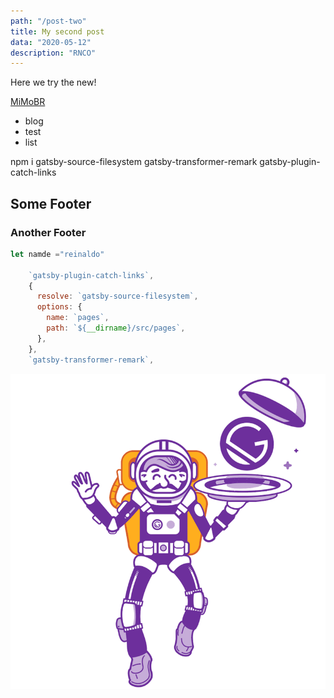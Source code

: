 ```yaml
---
path: "/post-two"
title: My second post
data: "2020-05-12"
description: "RNCO"
---
```


Here we try the new!

[MiMoBR](https://mimobr.com/)

- blog
- test
- list

 npm i gatsby-source-filesystem gatsby-transformer-remark gatsby-plugin-catch-links

 

## Some Footer

### Another Footer


```javascript
let namde ="reinaldo"

    `gatsby-plugin-catch-links`,
    {
      resolve: `gatsby-source-filesystem`,
      options: {
        name: `pages`,
        path: `${__dirname}/src/pages`,
      },
    },
    `gatsby-transformer-remark`,

```

![My alt text](./gatsby-astronaut.png)